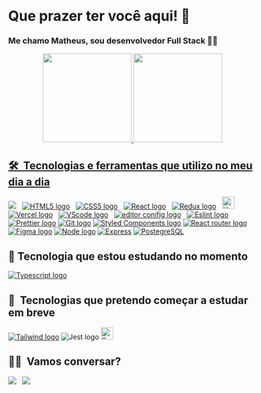 # Que prazer ter você aqui! 🖖

### Me chamo Matheus, sou desenvolvedor Full Stack 👨‍💻

<div align="center">
  <a href="https://github.com/devmatheuus">
  <img 
    height="180em"
    src="https://github-readme-stats.vercel.app/api?username=devmatheuus&show_icons=true&theme=tokyonight&include_all_commits=true&count_private=true"/>
  <img height="180em" src="https://github-readme-stats.vercel.app/api/top-langs/?username=devmatheuus&layout=compact&langs_count=7&theme=tokyonight"/>
</div>

## 🛠  Tecnologias e ferramentas que utilizo no meu dia a dia

<a name="learning-now"></a>

[<img src="https://img.shields.io/badge/JavaScript-F7DF1E?style=for-the-badge&logo=javascript&logoColor=black" />][tech_tools_anchor]
&nbsp;
[<img src="https://img.shields.io/badge/HTML5-E34F26?style=for-the-badge&logo=html5&logoColor=white" alt="HTML5 logo" title="HTML5" />][tech_tools_anchor]
&nbsp;
[<img src="https://img.shields.io/badge/CSS3-1572B6?style=for-the-badge&logo=css3&logoColor=white" alt="CSS5 logo" title="CSS3"  />][tech_tools_anchor]
&nbsp;
[<img src="https://img.shields.io/badge/React-20232A?style=for-the-badge&logo=react&logoColor=61DAFB" alt="React logo" title="ReactJS" />][tech_tools_anchor]
&nbsp;
[<img src="https://img.shields.io/badge/Redux-593D88?style=for-the-badge&logo=redux&logoColor=white" alt="Redux logo" title="Redux" />][tech_tools_anchor]
&nbsp;
[<img src="https://img.shields.io/badge/Heroku-430098?style=for-the-badge&logo=heroku&logoColor=white" alt="Heroku logo" title="Heroku" height="25" />][tech_tools_anchor]
&nbsp;
[<img src="https://img.shields.io/badge/Vercel-000000?style=for-the-badge&logo=vercel&logoColor=white" alt="Vercel logo" title="Vercel"/>][tech_tools_anchor]
&nbsp;
[<img src="https://img.shields.io/badge/Visual_Studio_Code-0078D4?style=for-the-badge&logo=visual%20studio%20code&logoColor=white" alt="VScode logo" title="VScode" />][tech_tools_anchor]
&nbsp;
[<img src="https://img.shields.io/badge/Editor%20Config-E0EFEF?style=for-the-badge&logo=editorconfig&logoColor=000" alt="editor conifig logo" title="editor config"/>][tech_tools_anchor]
&nbsp;
[<img src="https://img.shields.io/badge/eslint-3A33D1?style=for-the-badge&logo=eslint&logoColor=white" alt="Eslint logo" title="Eslint" />][tech_tools_anchor]
&nbsp;
[<img src="https://img.shields.io/badge/prettier-1A2C34?style=for-the-badge&logo=prettier&logoColor=F7BA3E" alt="Prettier logo" title="Prettier" />][tech_tools_anchor]
[<img src="https://img.shields.io/badge/GIT-E44C30?style=for-the-badge&logo=git&logoColor=white" alt="Git logo" title="Git" />][tech_tools_anchor]
[<img src="https://img.shields.io/badge/styled--components-DB7093?style=for-the-badge&logo=styled-components&logoColor=white" alt="Styled Components logo" title="Styled Components" />][tech_tools_anchor]
[<img src="https://img.shields.io/badge/React_Router-CA4245?style=for-the-badge&logo=react-router&logoColor=white" alt="React router logo" title="react router" />][tech_tools_anchor]
[<img src="https://img.shields.io/badge/Figma-F24E1E?style=for-the-badge&logo=figma&logoColor=white" alt="Figma logo" title="figma router" />][tech_tools_anchor]
[<img src="https://img.shields.io/badge/Node.js-43853D?style=for-the-badge&logo=node.js&logoColor=white" alt="Node logo" title="NodeJS" />][tech_tools_anchor]
[<img src="https://img.shields.io/badge/Express.js-404D59?style=for-the-badge" alt="Express" title="Express" />][tech_tools_anchor]
[<img src="https://img.shields.io/badge/PostgreSQL-316192?style=for-the-badge&logo=postgresql&logoColor=white" alt="PostegreSQL" title="PostegreSQL" />][tech_tools_anchor]


<a name="learning-next"></a>

## 🚀  Tecnologia que estou estudando no momento

[<img src="https://img.shields.io/badge/TypeScript-007ACC?style=for-the-badge&logo=typescript&logoColor=white" alt="Typescript logo" title="Typescript" />][learning_now_anchor]
&nbsp;

## 📖  Tecnologias que pretendo começar a estudar em breve

[<img src="https://img.shields.io/badge/Tailwind_CSS-38B2AC?style=for-the-badge&logo=tailwind-css&logoColor=white" alt="Tailwind logo" title="Tailwind" />][tech_tools_anchor]
<img src="https://img.shields.io/badge/Jest-323330?style=for-the-badge&logo=Jest&logoColor=white" alt="Jest logo" title="Jest" />
[<img src="https://img.shields.io/badge/Sass-CC6699?style=for-the-badge&logo=sass&logoColor=white" alt="Sass logo" title="Sass" height="25" />][learning_next_anchor]
&nbsp;

## 👨‍💼  Vamos conversar?

<a href = "mailto:contato.matheuslima.dev@gmail.com"><img src="https://img.shields.io/badge/-Gmail-%23333?style=for-the-badge&logo=gmail&logoColor=white" target="_blank"></a>
&nbsp;
<a href="https://www.linkedin.com/in/devmatheuus/" target="_blank"><img src="https://img.shields.io/badge/-LinkedIn-%230077B5?style=for-the-badge&logo=linkedin&logoColor=white" target="_blank"></a> 
 

[tech_tools_anchor]: #bonjour--
[learning_now_anchor]: #learning-now
[learning_next_anchor]: #learning-next
